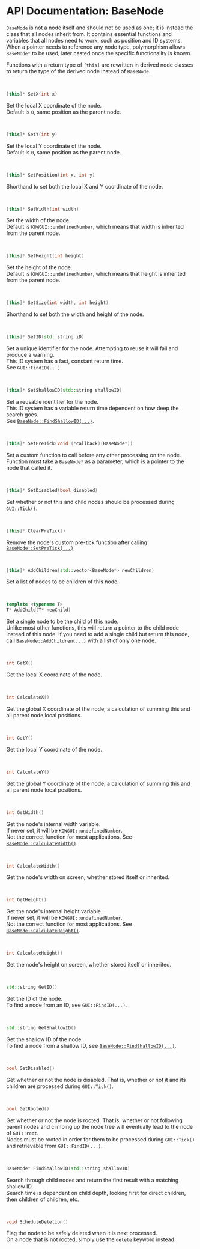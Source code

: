 # API Documentation: BaseNode

`BaseNode` is not a node itself and should not be used as one; 
it is instead the class that all nodes inherit from. It contains 
essential functions and variables that all nodes need to work, 
such as position and ID systems. When a pointer needs to reference 
any node type, polymorphism allows `BaseNode*` to be used, 
later casted once the specific functionality is known.

Functions with a return type of `[this]` are rewritten in derived 
node classes to return the type of the derived node instead 
of `BaseNode`. 

<br>

<a id="basenode-setx"></a>
```C++
[this]* SetX(int x)
```
Set the local X coordinate of the node. <br>
Default is `0`, same position as the parent node.

<br>

<a id="basenode-sety"></a>
```C++
[this]* SetY(int y)
```
Set the local Y coordinate of the node. <br>
Default is `0`, same position as the parent node.

<br>

<a id="basenode-setposition"></a>
```C++
[this]* SetPosition(int x, int y)
```
Shorthand to set both the local X and Y coordinate of the node. 

<br>

<a id="basenode-setwidth"></a>
```C++
[this]* SetWidth(int width)
```
Set the width of the node. <br>
Default is `KOWGUI::undefinedNumber`, which means that width 
is inherited from the parent node.

<br>

<a id="basenode-setheight"></a>
```C++
[this]* SetHeight(int height)
```
Set the height of the node. <br>
Default is `KOWGUI::undefinedNumber`, which means that height 
is inherited from the parent node.

<br>

<a id="basenode-setsize"></a>
```C++
[this]* SetSize(int width, int height)
```
Shorthand to set both the width and height of the node.

<br>

<a id="basenode-setid"></a>
```C++
[this]* SetID(std::string iD)
```
Set a unique identifier for the node. Attempting to reuse it 
will fail and produce a warning. <br>
This ID system has a fast, constant return time. <br>
See `GUI::FindID(...)`.

<br>

<a id="basenode-setshallowid"></a>
```C++
[this]* SetShallowID(std::string shallowID)
```
Set a reusable identifier for the node. <br>
This ID system has a variable return time dependent on how 
deep the search goes. <br>
See [`BaseNode::FindShallowID(...)`](#basenode-findshallowid).

<br>

<a id="basenode-setpretick"></a>
```C++
[this]* SetPreTick(void (*callback)(BaseNode*))
```
Set a custom function to call before any other processing on 
the node. <br>
Function must take a `BaseNode*` as a parameter, which is a 
pointer to the node that called it.

<br>

<a id="basenode-setdisabled"></a>
```C++
[this]* SetDisabled(bool disabled)
```
Set whether or not this and child nodes should be processed 
during `GUI::Tick()`.

<br>

<a id="basenode-clearpretick"></a>
```C++
[this]* ClearPreTick()
```
Remove the node's custom pre-tick function after calling [`BaseNode::SetPreTick(...)`](#basenode-setpretick)

<br>

<a id="basenode-addchildren"></a>
```C++
[this]* AddChildren(std::vector<BaseNode*> newChildren)
```
Set a list of nodes to be children of this node.

<br>

<a id="basenode-addchild"></a>
```C++
template <typename T>
T* AddChild(T* newChild)
```
Set a single node to be the child of this node. <br>
Unlike most other functions, this will return a pointer to 
the child node instead of this node. If you need to add a single 
child but return this node, call [`BaseNode::AddChildren(...)`](#basenode-addchildren) 
with a list of only one node. 

<br>

<a id="basenode-getx"></a>
```C++
int GetX()
```
Get the local X coordinate of the node.

<br>

<a id="basenode-calculatex"></a>
```C++
int CalculateX()
```
Get the global X coordinate of the node, a calculation of summing 
this and all parent node local positions.

<br>

<a id="basenode-gety"></a>
```C++
int GetY()
```
Get the local Y coordinate of the node.

<br>

<a id="basenode-calculatey"></a>
```C++
int CalculateY()
```
Get the global Y coordinate of the node, a calculation of summing 
this and all parent node local positions.

<br>

<a id="basenode-getwidth"></a>
```C++
int GetWidth()
```
Get the node's internal width variable. <br>
If never set, it will be `KOWGUI::undefinedNumber`. <br>
Not the correct function for most applications. See [`BaseNode::CalculateWidth()`](#basenode-calculatewidth).

<br>

<a id="basenode-calculatewidth"></a>
```C++
int CalculateWidth()
```
Get the node's width on screen, whether stored itself or inherited.

<br>

<a id="basenode-getheight"></a>
```C++
int GetHeight()
```
Get the node's internal height variable. <br>
If never set, it will be `KOWGUI::undefinedNumber`. <br>
Not the correct function for most applications. See [`BaseNode::CalculateHeight()`](#basenode-calculateheight).

<br>

<a id="basenode-calculateheight"></a>
```C++
int CalculateHeight()
```
Get the node's height on screen, whether stored itself or inherited.

<br>

<a id="basenode-getid"></a>
```C++
std::string GetID()
```
Get the ID of the node. <br>
To find a node from an ID, see `GUI::FindID(...)`.

<br>

<a id="basenode-getshallowid"></a>
```C++
std::string GetShallowID()
```
Get the shallow ID of the node. <br>
To find a node from a shallow ID, see [`BaseNode::FindShallowID(...)`](#basenode-findshallowid).

<br>

<a id="basenode-getdisabled"></a>
```C++
bool GetDisabled()
```
Get whether or not the node is disabled. That is, whether or 
not it and its children are processed during `GUI::Tick()`.

<br>

<a id="basenode-getrooted"></a>
```C++
bool GetRooted()
```
Get whether or not the node is rooted. That is, whether or 
not following parent nodes and climbing up the node tree will 
eventually lead to the node of `GUI::root`. <br>
Nodes must be rooted in order for them to be processed during 
`GUI::Tick()` and retrievable from `GUI::FindID(...)`.

<br>

<a id="basenode-findshallowid"></a>
```C++
BaseNode* FindShallowID(std::string shallowID)
```
Search through child nodes and return the first result with 
a matching shallow ID. <br>
Search time is dependent on child depth, looking first for 
direct children, then children of children, etc. 

<br>

<a id="basenode-scheduledeletion"></a>
```C++
void ScheduleDeletion()
```
Flag the node to be safely deleted when it is next processed. <br>
On a node that is not rooted, simply use the `delete` keyword 
instead. 